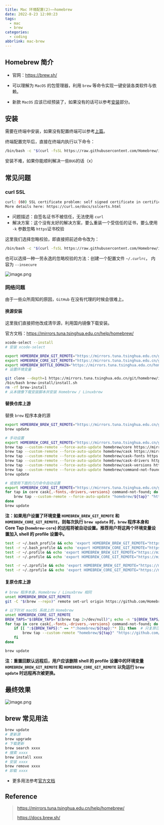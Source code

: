 ```yaml
---
title: Mac 环境配置(2)——homebrew
date: 2022-8-23 12:00:23
tags:
  - mac
  - brew
categories:
  - coding
abbrlink: mac-brew
---
```




## Homebrew 简介

* 官网：https://brew.sh/

* 可以理解为 `MacOS` 的包管理器，利用 `brew` 等命令实现一键安装各类软件与依赖。

* 新款 `MacOS` 应该已经预装了，如果没有的话可以参考[安装](##安装)部分。



## 安装

需要在终端中安装，如果没有配置终端可以参考[上篇](https://blog.xiabee.cn/posts/mac-init/)。

终端配置完毕后，直接在终端内执行以下命令：

```bash
/bin/bash -c "$(curl -fsSL https://raw.githubusercontent.com/Homebrew/install/HEAD/install.sh)"
```

安装不难，如果你能顺利解决一些`BUG`的话（x）



## 常见问题

### curl SSL

```bash
curl: (60) SSL certificate problem: self signed certificate in certificate chain
More details here: https://curl.se/docs/sslcerts.html
```

* 问题描述：自签名证书不被信任，无法使用 `curl`
* 解决方案：这个没有太好的解决方案，要么重装一个受信任的证书，要么使用 `-k` 参数忽略 `https`证书校验



这里我们选择忽略校验，即直接把前述命令改为：

```bash
/bin/bash -c "$(curl -fsSL https://raw.githubusercontent.com/Homebrew/install/HEAD/install.sh -k)"
```



也可以选择一种一劳永逸的忽略校验的方法：创建一个配置文件 `~/.curlrc`， 内容为 `--insecure`

![image.png](https://tva1.sinaimg.cn/large/0084b03xgy1h5gs6w0r1xj307i04gaav.jpg)



### 网络问题

由于一些众所周知的原因，`GitHub` 在没有代理的时候会很难上。

#### 换源安装

这里我们直接把他改成清华源，利用国内镜像下载安装。

官方文档：https://mirrors.tuna.tsinghua.edu.cn/help/homebrew/

```bash
xcode-select --install
# 安装 xcode-select

export HOMEBREW_BREW_GIT_REMOTE="https://mirrors.tuna.tsinghua.edu.cn/git/homebrew/brew.git"
export HOMEBREW_CORE_GIT_REMOTE="https://mirrors.tuna.tsinghua.edu.cn/git/homebrew/homebrew-core.git"
export HOMEBREW_BOTTLE_DOMAIN="https://mirrors.tuna.tsinghua.edu.cn/homebrew-bottles"
# 设置环境变量

git clone --depth=1 https://mirrors.tuna.tsinghua.edu.cn/git/homebrew/install.git brew-install
/bin/bash brew-install/install.sh
rm -rf brew-install
# 从本镜像下载安装脚本并安装 Homebrew / Linuxbrew
```



#### 替换仓库上游

替换 `brew` 程序本身的源

```bash
export HOMEBREW_BREW_GIT_REMOTE="https://mirrors.tuna.tsinghua.edu.cn/git/homebrew/brew.git"
brew update

# 手动设置
export HOMEBREW_CORE_GIT_REMOTE="https://mirrors.tuna.tsinghua.edu.cn/git/homebrew/homebrew-core.git"
brew tap --custom-remote --force-auto-update homebrew/core https://mirrors.tuna.tsinghua.edu.cn/git/homebrew/homebrew-core.git
brew tap --custom-remote --force-auto-update homebrew/cask https://mirrors.tuna.tsinghua.edu.cn/git/homebrew/homebrew-cask.git
brew tap --custom-remote --force-auto-update homebrew/cask-fonts https://mirrors.tuna.tsinghua.edu.cn/git/homebrew/homebrew-cask-fonts.git
brew tap --custom-remote --force-auto-update homebrew/cask-drivers https://mirrors.tuna.tsinghua.edu.cn/git/homebrew/homebrew-cask-drivers.git
brew tap --custom-remote --force-auto-update homebrew/cask-versions https://mirrors.tuna.tsinghua.edu.cn/git/homebrew/homebrew-cask-versions.git
brew tap --custom-remote --force-auto-update homebrew/command-not-found https://mirrors.tuna.tsinghua.edu.cn/git/homebrew/homebrew-command-not-found.git
brew update

# 或使用下面的几行命令自动设置
export HOMEBREW_CORE_GIT_REMOTE="https://mirrors.tuna.tsinghua.edu.cn/git/homebrew/homebrew-core.git"
for tap in core cask{,-fonts,-drivers,-versions} command-not-found; do
    brew tap --custom-remote --force-auto-update "homebrew/${tap}" "https://mirrors.tuna.tsinghua.edu.cn/git/homebrew/homebrew-${tap}.git"
done
brew update
```



**注：如果用户设置了环境变量 `HOMEBREW_BREW_GIT_REMOTE` 和 `HOMEBREW_CORE_GIT_REMOTE`，则每次执行 `brew update` 时，`brew` 程序本身和 Core Tap (`homebrew-core`) 的远程将被自动设置。推荐用户将这两个环境变量设置加入 shell 的 profile 设置中。**

```bash
test -r ~/.bash_profile && echo 'export HOMEBREW_BREW_GIT_REMOTE="https://mirrors.tuna.tsinghua.edu.cn/git/homebrew/brew.git"' >> ~/.bash_profile  # bash
test -r ~/.bash_profile && echo 'export HOMEBREW_CORE_GIT_REMOTE="https://mirrors.tuna.tsinghua.edu.cn/git/homebrew/homebrew-core.git"' >> ~/.bash_profile
test -r ~/.profile && echo 'export HOMEBREW_BREW_GIT_REMOTE="https://mirrors.tuna.tsinghua.edu.cn/git/homebrew/brew.git"' >> ~/.profile
test -r ~/.profile && echo 'export HOMEBREW_CORE_GIT_REMOTE="https://mirrors.tuna.tsinghua.edu.cn/git/homebrew/homebrew-core.git"' >> ~/.profile

test -r ~/.zprofile && echo 'export HOMEBREW_BREW_GIT_REMOTE="https://mirrors.tuna.tsinghua.edu.cn/git/homebrew/brew.git"' >> ~/.zprofile  # zsh
test -r ~/.zprofile && echo 'export HOMEBREW_CORE_GIT_REMOTE="https://mirrors.tuna.tsinghua.edu.cn/git/homebrew/homebrew-core.git"' >> ~/.zprofile
```



#### 复原仓库上游

```bash
# brew 程序本身，Homebrew / Linuxbrew 相同
unset HOMEBREW_BREW_GIT_REMOTE
git -C "$(brew --repo)" remote set-url origin https://github.com/Homebrew/brew

# 以下针对 macOS 系统上的 Homebrew
unset HOMEBREW_CORE_GIT_REMOTE
BREW_TAPS="$(BREW_TAPS="$(brew tap 2>/dev/null)"; echo -n "${BREW_TAPS//$'\n'/:}")"
for tap in core cask{,-fonts,-drivers,-versions} command-not-found; do
    if [[ ":${BREW_TAPS}:" == *":homebrew/${tap}:"* ]]; then  # 只复原已安装的 Tap
        brew tap --custom-remote "homebrew/${tap}" "https://github.com/Homebrew/homebrew-${tap}"
    fi
done

brew update
```

**注：重置回默认远程后，用户应该删除 shell 的 profile 设置中的环境变量 `HOMEBREW_BREW_GIT_REMOTE` 和 `HOMEBREW_CORE_GIT_REMOTE` 以免运行 `brew update` 时远程再次被更换。**



## 最终效果

![image.png](https://tva1.sinaimg.cn/large/0084b03xgy1h5gsvqocrtj30nm0pgqei.jpg)



## brew 常见用法

```bash
brew update
# 更新源
brew upgrade
# 下载更新
brew search xxxx
# 搜索 xxxx
brew install xxxx
# 安装 xxxx
brew remove xxxx
# 卸载 xxxx
```

* 更多用法参考[官方文档](https://docs.brew.sh/)



## Reference

> https://mirrors.tuna.tsinghua.edu.cn/help/homebrew/
>
> https://docs.brew.sh/